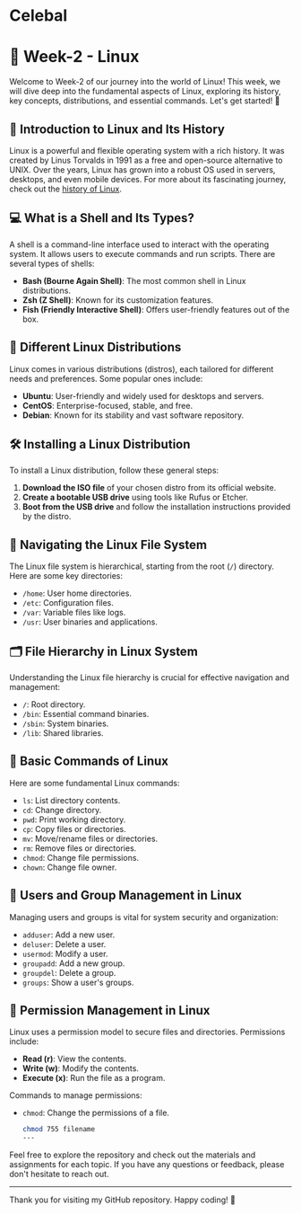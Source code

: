 # Celebal
# 🐧 Week-2 - Linux

Welcome to Week-2 of our journey into the world of Linux! This week, we will dive deep into the fundamental aspects of Linux, exploring its history, key concepts, distributions, and essential commands. Let's get started! 🚀

## 📜 Introduction to Linux and Its History

Linux is a powerful and flexible operating system with a rich history. It was created by Linus Torvalds in 1991 as a free and open-source alternative to UNIX. Over the years, Linux has grown into a robust OS used in servers, desktops, and even mobile devices. For more about its fascinating journey, check out the [history of Linux](https://en.wikipedia.org/wiki/History_of_Linux).

## 💻 What is a Shell and Its Types?

A shell is a command-line interface used to interact with the operating system. It allows users to execute commands and run scripts. There are several types of shells:

- **Bash (Bourne Again Shell)**: The most common shell in Linux distributions.
- **Zsh (Z Shell)**: Known for its customization features.
- **Fish (Friendly Interactive Shell)**: Offers user-friendly features out of the box.

## 🐧 Different Linux Distributions

Linux comes in various distributions (distros), each tailored for different needs and preferences. Some popular ones include:

- **Ubuntu**: User-friendly and widely used for desktops and servers.
- **CentOS**: Enterprise-focused, stable, and free.
- **Debian**: Known for its stability and vast software repository.

## 🛠️ Installing a Linux Distribution

To install a Linux distribution, follow these general steps:

1. **Download the ISO file** of your chosen distro from its official website.
2. **Create a bootable USB drive** using tools like Rufus or Etcher.
3. **Boot from the USB drive** and follow the installation instructions provided by the distro.

## 📂 Navigating the Linux File System

The Linux file system is hierarchical, starting from the root (`/`) directory. Here are some key directories:

- `/home`: User home directories.
- `/etc`: Configuration files.
- `/var`: Variable files like logs.
- `/usr`: User binaries and applications.

## 🗂️ File Hierarchy in Linux System

Understanding the Linux file hierarchy is crucial for effective navigation and management:

- `/`: Root directory.
- `/bin`: Essential command binaries.
- `/sbin`: System binaries.
- `/lib`: Shared libraries.

## 📝 Basic Commands of Linux

Here are some fundamental Linux commands:

- `ls`: List directory contents.
- `cd`: Change directory.
- `pwd`: Print working directory.
- `cp`: Copy files or directories.
- `mv`: Move/rename files or directories.
- `rm`: Remove files or directories.
- `chmod`: Change file permissions.
- `chown`: Change file owner.

## 👥 Users and Group Management in Linux

Managing users and groups is vital for system security and organization:

- `adduser`: Add a new user.
- `deluser`: Delete a user.
- `usermod`: Modify a user.
- `groupadd`: Add a new group.
- `groupdel`: Delete a group.
- `groups`: Show a user's groups.

## 🔐 Permission Management in Linux

Linux uses a permission model to secure files and directories. Permissions include:

- **Read (r)**: View the contents.
- **Write (w)**: Modify the contents.
- **Execute (x)**: Run the file as a program.

Commands to manage permissions:

- `chmod`: Change the permissions of a file.

  ```sh
  chmod 755 filename
  ---

Feel free to explore the repository and check out the materials and assignments for each topic. If you have any questions or feedback, please don't hesitate to reach out.

---

Thank you for visiting my GitHub repository. Happy coding! 🚀
